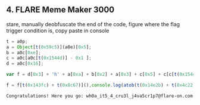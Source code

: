 ## 4. FLARE Meme Maker 3000

stare, manually deobfuscate the end of the code, figure where the flag trigger condition is, copy paste in console

```javascript
t = a0p;
a = Object[t(0x59c5)](a0e)[0x5];
b = a0c[0xe];
c = a0c[a0c[t(0x1544d)] - 0x1 ];
d = a0c[0x16];

var f = d[0x3] + 'h' + a[0xa] + b[0x2] + a[0x3] + c[0x5] + c[c[t(0x1544d)] - 0x1] + '5' + a[0x3] + '4' + a[0x3] + c[0x2] + c[0x4] + c[0x3] + '3' + d[0x2] + a[0x3] + 'j4' + a0c[0x1][0x2] + d[0x4] + '5' + c[0x2] + d[0x5] + '1' + c[0xb] + '7' + a0c[0x15][0x1] + b[t(0x15e39) + 'e']('\x20', '-') + a[0xb] + a0c[0x4][t(0x9a82) + t(0x1656b)](0xc, 0xf);

f = f[t(0x143fc) + t(0x8c67)](),console.log(atob(t(0x14e2b) + t(0x4c22) + 'YXRpb2' + t(0x1708e) + t(0xaa98) + t(0x16697) + t(0x109c4)) + f);
```

```
Congratulations! Here you go: wh0a_it5_4_cru3l_j4va5cr1p7@flare-on.com
```

